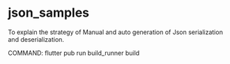 # json_samples

To explain the strategy of Manual and auto generation of Json serialization and deserialization.

COMMAND:
flutter pub run build_runner build
